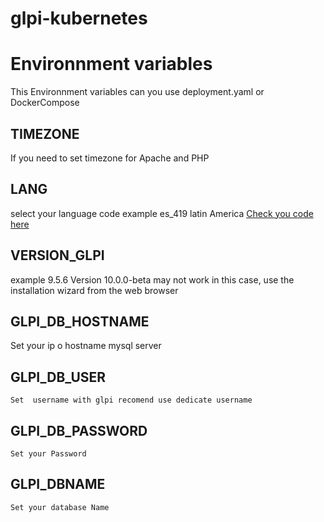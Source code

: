 # glpi-kubernetes

# Environnment variables
This Environnment variables can you use deployment.yaml or DockerCompose 
## TIMEZONE

If you need to set timezone for Apache and PHP

## LANG
select your language  code example es_419 latin America [Check you code here ](https://github.com/glpi-project/glpi/blob/0888fee5f55a924653ee9385fbc7431a81d36be1/inc/define.php)

## VERSION_GLPI  
example 9.5.6 Version 10.0.0-beta may not work in this case, use the installation wizard from the web browser
## GLPI_DB_HOSTNAME
 Set your ip o hostname mysql server
## GLPI_DB_USER  
    Set  username with glpi recomend use dedicate username 
## GLPI_DB_PASSWORD
    Set your Password 
## GLPI_DBNAME
    Set your database Name 
#
